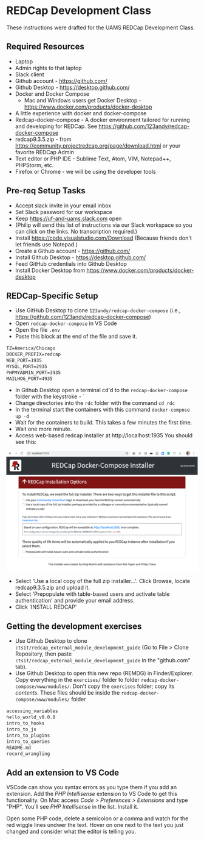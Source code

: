 # REDCap Development Class

These instructions were drafted for the UAMS REDCap Development Class. 

## Required Resources
- Laptop
- Admin rights to that laptop
- Slack client
- Github account - https://github.com/
- Github Desktop - https://desktop.github.com/
- Docker and Docker Compose
    - Mac and Windows users get Docker Desktop - https://www.docker.com/products/docker-desktop
- A little experience with docker and docker-compose
- Redcap-docker-compose - A docker environment tailored for running and developing for REDCap. See https://github.com/123andy/redcap-docker-compose
- redcap9.3.5.zip - from https://community.projectredcap.org/page/download.html or your favorite REDCap Admin
- Text editor or PHP IDE - Sublime Text, Atom, VIM, Notepad++, PHPStorm, etc.
- Firefox or Chrome - we will be using the developer tools


## Pre-req Setup Tasks

- Accept slack invite in your email inbox
- Set Slack password for our workspace
- Keep https://uf-and-uams.slack.com open
- (Philip will send this list of instructions via our Slack workspace so you can click on the links. No transcription required.)
- Install https://code.visualstudio.com/Download (Because friends don't let friends use Notepad.)
- Create a Github account - https://github.com/
- Install Github Desktop - https://desktop.github.com/
- Feed GitHub credentials into Github Desktop
- Install Docker Desktop from https://www.docker.com/products/docker-desktop


## REDCap-Specific Setup

- Use GitHub Desktop to clone `123andy/redcap-docker-compose` (i.e., https://github.com/123andy/redcap-docker-compose)
- Open `redcap-docker-compose` in VS Code
- Open the file `.env`
- Paste this block at the end of the file and save it.

```
TZ=America/Chicago
DOCKER_PREFIX=redcap
WEB_PORT=1935
MYSQL_PORT=2935
PHPMYADMIN_PORT=3935
MAILHOG_PORT=4935
```

- In Github Desktop open a terminal cd'd to the `redcap-docker-compose` folder with the keystroke <ctrl>- `
- Change directories into the `rdc` folder with the command `cd rdc`
- In the terminal start the containers with this command `docker-compose up -d`
- Wait for the containers to build. This takes a few minutes the first time.
- Wait one more minute.
- Access web-based redcap installer at http://localhost:1935 You should see this:

![REDCap Docker-Compose Installer](assets/img/installer.png)

- Select 'Use a local copy of the full zip installer...'. Click Browse, locate redcap9.3.5.zip and upload it. 
- Select 'Prepopulate with table-based users and activate table authentication' and provide your email address.
- Click 'INSTALL REDCAP'

## Getting the development exercises

- Use Github Desktop to clone `ctsit/redcap_external_module_development_guide` (Go to File > Clone Repository, then paste `ctsit/redcap_external_module_development_guide` in the "github.com" tab).
- Use Github Desktop to open this new repo (REMDG) in Finder/Explorer. Copy everything in the `exercises/` folder to folder `redcap-docker-compose/www/modules/`. Don't copy the `exercises` folder; copy its _contents_.  These files should be inside the `redcap-docker-compose/www/modules/` folder 

```
accessing_variables
hello_world_v0.0.0
intro_to_hooks
intro_to_js
intro_to_plugins
intro_to_queries
README.md
record_wrangling
```

## Add an extension to VS Code

VSCode can show you syntax errors as you type them if you add an extension. Add the _PHP Intellisense_ extension to VS Code to get this functionality.  On Mac access _Code > Preferences > Extensions_ and type "PHP". You'll see _PHP Intellisense_ in the list. Install it.

Open some PHP code, delete a semicolon or a comma and watch for the red wiggle lines undwer the text. Hover on one next to the text you just changed and consider what the editor is telling you.
